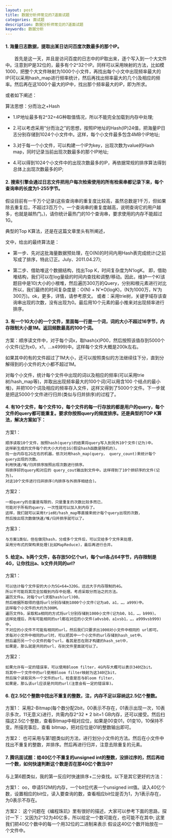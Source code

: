 ```yaml
---
layout: post
title: 数据分析师常见的7道面试题
categories: 面试题
description: 数据分析师常见的7道面试题
keywords: 数据分析
---
```

#### 1. 海量日志数据，提取出某日访问百度次数最多的那个IP。

　　首先是这一天，并且是访问百度的日志中的IP取出来，逐个写入到一个大文件中。注意到IP是32位的，最多有个2^32个IP。同样可以采用映射的方法，比如模1000，把整个大文件映射为1000个小文件，再找出每个小文中出现频率最大的IP(可以采用hash_map进行频率统计，然后再找出频率最大的几个)及相应的频率。然后再在这1000个最大的IP中，找出那个频率最大的IP，即为所求。

或者如下阐述：

算法思想：分而治之+Hash

- 1.IP地址最多有2^32=4G种取值情况，所以不能完全加载到内存中处理;

- 2.可以考虑采用“分而治之”的思想，按照IP地址的Hash(IP)24值，把海量IP日志分别存储到1024个小文件中。这样，每个小文件最多包含4MB个IP地址;

- 3.对于每一个小文件，可以构建一个IP为key，出现次数为value的Hash map，同时记录当前出现次数最多的那个IP地址;

- 4.可以得到1024个小文件中的出现次数最多的IP，再依据常规的排序算法得到总体上出现次数最多的IP;

#### 2. 搜索引擎会通过日志文件把用户每次检索使用的所有检索串都记录下来，每个查询串的长度为1-255字节。
假设目前有一千万个记录(这些查询串的重复度比较高，虽然总数是1千万，但如果除去重复后，不超过3百万个。一个查询串的重复度越高，说明查询它的用户越多，也就是越热门。)，请你统计最热门的10个查询串，要求使用的内存不能超过1G。

典型的Top K算法，还是在这篇文章里头有所阐述，

文中，给出的最终算法是：

- 第一步、先对这批海量数据预处理，在O(N)的时间内用Hash表完成统计(之前写成了排序，特此订正。July、2011.04.27);

- 第二步、借助堆这个数据结构，找出Top K，时间复杂度为N‘logK。
即，借助堆结构，我们可以在log量级的时间内查找和调整/移动。因此，维护一个K(该题目中是10)大小的小根堆，然后遍历300万的Query，分别和根元素进行对比所以，我们最终的时间复杂度是：O(N) + N’*O(logK)，(N为1000万，N’为300万)。ok，更多，详情，请参考原文。
或者：采用trie树，关键字域存该查询串出现的次数，没有出现为0。最后用10个元素的最小推来对出现频率进行排序。

#### 3. 有一个1G大小的一个文件，里面每一行是一个词，词的大小不超过16字节，内存限制大小是1M。返回频数最高的100个词。

方案：顺序读文件中，对于每个词x，取hash(x)P00，然后按照该值存到5000个小文件(记为x0，x1，…x4999)中。这样每个文件大概是200k左右。

如果其中的有的文件超过了1M大小，还可以按照类似的方法继续往下分，直到分解得到的小文件的大小都不超过1M。

对每个小文件，统计每个文件中出现的词以及相应的频率(可以采用trie树/hash_map等)，并取出出现频率最大的100个词(可以用含100 个结点的最小堆)，并把100个词及相应的频率存入文件，这样又得到了5000个文件。下一步就是把这5000个文件进行归并(类似与归并排序)的过程了。

#### 4. 有10个文件，每个文件1G，每个文件的每一行存放的都是用户的query，每个文件的query都可能重复。要求你按照query的频度排序。还是典型的TOP K算法，解决方案如下：

方案1：
```
顺序读取10个文件，按照hash(query)的结果将query写入到另外10个文件(记为)中。
这样新生成的文件每个的大小大约也1G(假设hash函数是随机的)。
找一台内存在2G左右的机器，依次对用hash_map(query， query_count)来统计每个query出现的次数。
利用快速/堆/归并排序按照出现次数进行排序。
将排序好的query和对应的 query_cout输出到文件中。这样得到了10个排好序的文件(记为)。
对这10个文件进行归并排序(内排序与外排序相结合)。
```
方案2：
```
一般query的总量是有限的，只是重复的次数比较多而已，
可能对于所有的query，一次性就可以加入到内存了。
这样，我们就可以采用trie树/hash_map等直接来统计每个query出现的次数，
然后按出现次数做快速/堆/归并排序就可以了。
```
方案3：
```
与方案1类似，但在做完hash，分成多个文件后，可以交给多个文件来处理，
采用分布式的架构来处理(比如MapReduce)，最后再进行合并。
```
####  5. 给定a、b两个文件，各存放50亿个url，每个url各占64字节，内存限制是4G，让你找出a、b文件共同的url?
方案1：
```
可以估计每个文件安的大小为5G×64=320G，远远大于内存限制的4G。
所以不可能将其完全加载到内存中处理。考虑采取分而治之的方法。
遍历文件a，对每个url求取hash(url)00，
然后根据所取得的值将url分别存储到1000个小文件(记为a0，a1，…，a999)中。
这样每个小文件的大约为300M。
遍历文件b，采取和a相同的方式将url分别存储到1000小文件(记为b0，b1，…，b999)。
这样处理后，所有可能相同的url都在对应的小文件(a0vsb0，a1vsb1，…，a999vsb999)中，
不对应的小文件不可能有相同的url。然后我们只要求出1000对小文件中相同的 url即可。
求每对小文件中相同的url时，可以把其中一个小文件的url存储到hash_set中。
然后遍历另一个小文件的每个url，看其是否在刚才构建的hash_set中，
如果是，那么就是共同的url，存到文件里面就可以了。
```
方案2：
```
如果允许有一定的错误率，可以使用Bloom filter，4G内存大概可以表示340亿bit。
将其中一个文件中的url使用Bloom filter映射为这340亿bit，
然后挨个读取另外一个文件的url，检查是否与Bloom filter，
如果是，那么该url应该是共同的url(注意会有一定的错误率)。
```

#### 6. 在2.5亿个整数中找出不重复的整数，注，内存不足以容纳这2.5亿个整数。
方案1：
采用2-Bitmap(每个数分配2bit，00表示不存在，01表示出现一次，10表示多次，11无意义)进行，共需内存2^32 * 2 bit=1 GB内存，还可以接受。然后扫描这2.5亿个整数，查看Bitmap中相对应位，如果是00变01，01变10，10保持不变。所描完事后，查看 bitmap，把对应位是01的整数输出即可。

方案2：
也可采用与第1题类似的方法，进行划分小文件的方法。然后在小文件中找出不重复的整数，并排序。然后再进行归并，注意去除重复的元素。

#### 7. 腾讯面试题：给40亿个不重复的unsigned int的整数，没排过序的，然后再给一个数，如何快速判断这个数是否在那40亿个数当中?

与上第6题类似，我的第一反应时快速排序+二分查找。以下是其它更好的方法：

方案1：
    oo，申请512M的内存，一个bit位代表一个unsigned int值。读入40亿个数，设置相应的bit位，读入要查询的数，查看相应bit位是否为1，为1表示存在，为0表示不存在。

方案2：
这个问题在《编程珠玑》里有很好的描述，大家可以参考下面的思路，探讨一下：
又因为2^32为40亿多，所以给定一个数可能在，也可能不在其中;
这里我们把40亿个数中的每一个用32位的二进制来表示
假设这40亿个数开始放在一个文件中。
